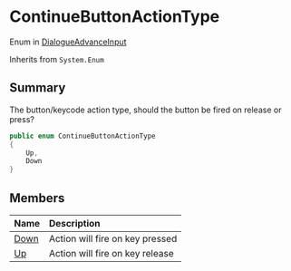 # ContinueButtonActionType

Enum in [DialogueAdvanceInput](/docs/api/csharp/yarn.unity.dialogueadvanceinput.md)

Inherits from `System.Enum`

## Summary


The button/keycode action type, should the button be fired on release or press?


```csharp
public enum ContinueButtonActionType
{
    Up,
    Down
}
```

## Members

|Name|Description|
|:---|:---|
|[Down](/docs/api/csharp/yarn.unity.dialogueadvanceinput.continuebuttonactiontype.down.md)|Action will fire on key pressed|
|[Up](/docs/api/csharp/yarn.unity.dialogueadvanceinput.continuebuttonactiontype.up.md)|Action will fire on key release|


